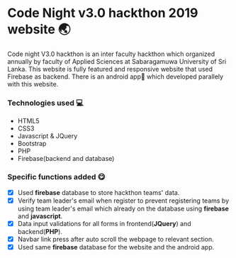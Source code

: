 # Code Night v3.0 hackthon 2019 website :earth_asia:
Code night V3.0 hackthon is an inter faculty hackthon which organized annually by faculty of Applied Sciences at Sabaragamuwa University of Sri Lanka. This website is fully featured and responsive website that used Firebase as backend. There is an android app:iphone: which developed parallely with this website.

### Technologies used :computer: 
- HTML5
- CSS3
- Javascript & JQuery
- Bootstrap
- PHP
- Firebase(backend and database)

### Specific functions added :yum:
- [x] Used __firebase__ database to store hackthon teams' data.
- [x] Verify team leader's email when register to prevent registering teams by using team leader's email which already on the database using **firebase** and __javascript__.
- [x] Data input validations for all forms in frontend(**JQuery**) and backend(**PHP**).
- [x] Navbar link press after auto scroll the webpage to relevant section.
- [x] Used same **firebase** database for the website and the android app.
